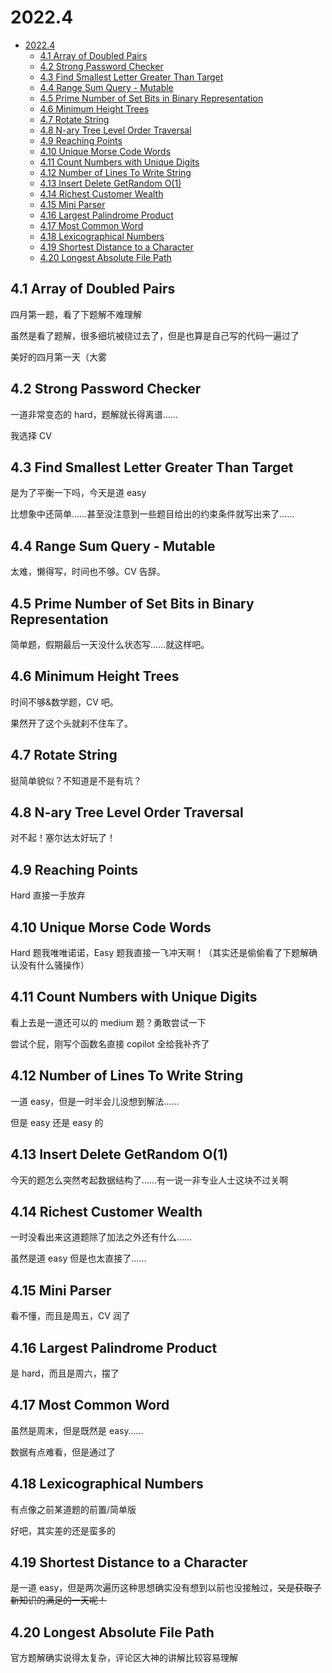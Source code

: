 # 2022.4

- [2022.4](#20224)
  - [4.1 Array of Doubled Pairs](#41-array-of-doubled-pairs)
  - [4.2 Strong Password Checker](#42-strong-password-checker)
  - [4.3 Find Smallest Letter Greater Than Target](#43-find-smallest-letter-greater-than-target)
  - [4.4 Range Sum Query - Mutable](#44-range-sum-query---mutable)
  - [4.5 Prime Number of Set Bits in Binary Representation](#45-prime-number-of-set-bits-in-binary-representation)
  - [4.6 Minimum Height Trees](#46-minimum-height-trees)
  - [4.7 Rotate String](#47-rotate-string)
  - [4.8 N-ary Tree Level Order Traversal](#48-n-ary-tree-level-order-traversal)
  - [4.9 Reaching Points](#49-reaching-points)
  - [4.10 Unique Morse Code Words](#410-unique-morse-code-words)
  - [4.11 Count Numbers with Unique Digits](#411-count-numbers-with-unique-digits)
  - [4.12 Number of Lines To Write String](#412-number-of-lines-to-write-string)
  - [4.13 Insert Delete GetRandom O(1)](#413-insert-delete-getrandom-o1)
  - [4.14 Richest Customer Wealth](#414-richest-customer-wealth)
  - [4.15 Mini Parser](#415-mini-parser)
  - [4.16 Largest Palindrome Product](#416-largest-palindrome-product)
  - [4.17 Most Common Word](#417-most-common-word)
  - [4.18 Lexicographical Numbers](#418-lexicographical-numbers)
  - [4.19 Shortest Distance to a Character](#419-shortest-distance-to-a-character)
  - [4.20 Longest Absolute File Path](#420-longest-absolute-file-path)

## 4.1 Array of Doubled Pairs

四月第一题，看了下题解不难理解

虽然是看了题解，很多细坑被绕过去了，但是也算是自己写的代码一遍过了

美好的四月第一天（大雾

## 4.2 Strong Password Checker

一道非常变态的 hard，题解就长得离谱……

我选择 CV

## 4.3 Find Smallest Letter Greater Than Target

是为了平衡一下吗，今天是道 easy

比想象中还简单……甚至没注意到一些题目给出的约束条件就写出来了……

## 4.4 Range Sum Query - Mutable

太难，懒得写，时间也不够。CV 告辞。

## 4.5 Prime Number of Set Bits in Binary Representation

简单题，假期最后一天没什么状态写……就这样吧。

## 4.6 Minimum Height Trees

时间不够&数学题，CV 吧。

果然开了这个头就刹不住车了。

## 4.7 Rotate String

挺简单貌似？不知道是不是有坑？

## 4.8 N-ary Tree Level Order Traversal

对不起！塞尔达太好玩了！

## 4.9 Reaching Points

Hard 直接一手放弃

## 4.10 Unique Morse Code Words

Hard 题我唯唯诺诺，Easy 题我直接一飞冲天啊！（其实还是偷偷看了下题解确认没有什么骚操作）

## 4.11 Count Numbers with Unique Digits

看上去是一道还可以的 medium 题？勇敢尝试一下

尝试个屁，刚写个函数名直接 copilot 全给我补齐了

## 4.12 Number of Lines To Write String

一道 easy，但是一时半会儿没想到解法……

但是 easy 还是 easy 的

## 4.13 Insert Delete GetRandom O(1)

今天的题怎么突然考起数据结构了……有一说一非专业人士这块不过关啊

## 4.14 Richest Customer Wealth

一时没看出来这道题除了加法之外还有什么……

虽然是道 easy 但是也太直接了……

## 4.15 Mini Parser

看不懂，而且是周五，CV 润了

## 4.16 Largest Palindrome Product

是 hard，而且是周六，摆了

## 4.17 Most Common Word

虽然是周末，但是既然是 easy……

数据有点难看，但是通过了

## 4.18 Lexicographical Numbers

有点像之前某道题的前置/简单版

好吧，其实差的还是蛮多的

## 4.19 Shortest Distance to a Character

是一道 easy，但是两次遍历这种思想确实没有想到以前也没接触过，~~又是获取了新知识的满足的一天呢！~~

## 4.20 Longest Absolute File Path

官方题解确实说得太复杂，评论区大神的讲解比较容易理解
